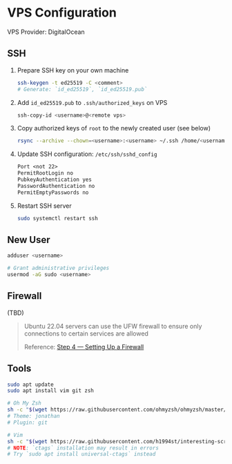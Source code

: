 # VPS Configuration

VPS Provider: DigitalOcean

## SSH

1. Prepare SSH key on your own machine

    ```bash
    ssh-keygen -t ed25519 -C <comment>
    # Generate: `id_ed25519`, `id_ed25519.pub`
    ```

2. Add `id_ed25519.pub` to `.ssh/authorized_keys` on VPS

    ```bash
    ssh-copy-id <username>@<remote vps>
    ```

3. Copy authorized keys of `root` to the newly created user (see below)

    ```bash
    rsync --archive --chown=<username>:<username> ~/.ssh /home/<username>
    ```

4. Update SSH configuration: `/etc/ssh/sshd_config`

    ```txt
    Port <not 22>
    PermitRootLogin no
    PubkeyAuthentication yes
    PasswordAuthentication no
    PermitEmptyPasswords no
    ```

5. Restart SSH server

    ```bash
    sudo systemctl restart ssh
    ```

## New User

```bash
adduser <username>

# Grant administrative privileges
usermod -aG sudo <username>
```

## Firewall

(TBD)

> Ubuntu 22.04 servers can use the UFW firewall to ensure only connections to
certain services are allowed
>
> Reference: [Step 4 — Setting Up a Firewall](https://www.digitalocean.com/community/tutorials/initial-server-setup-with-ubuntu-22-04#step-4-setting-up-a-firewall)

## Tools

```bash
sudo apt update
sudo apt install vim git zsh

# Oh My Zsh
sh -c "$(wget https://raw.githubusercontent.com/ohmyzsh/ohmyzsh/master/tools/install.sh -O -)"
# Theme: jonathan
# Plugin: git

# Vim
sh -c "$(wget https://raw.githubusercontent.com/h1994st/interesting-scripts/master/sync-vim-conf.sh -O -)"
# NOTE: `ctags` installation may result in errors
# Try `sudo apt install universal-ctags` instead
```
